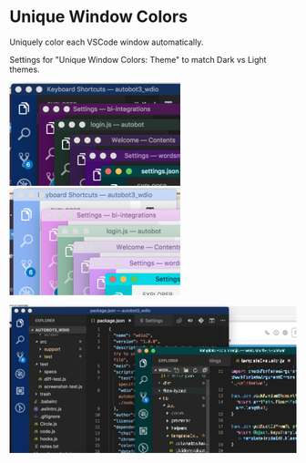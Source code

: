# Unique Window Colors

Uniquely color each VSCode window automatically.

Settings for "Unique Window Colors: Theme" to match Dark vs Light themes.

<img src="darkExample.png" alt="drawing" width="300"/> &nbsp;&nbsp;&nbsp;
<img src="lightExample.png" alt="drawing" width="300"/>

![screenshot](largeExample.jpg)
